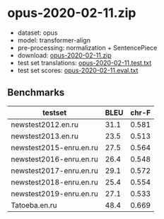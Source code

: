 # opus-2020-02-11.zip

* dataset: opus
* model: transformer-align
* pre-processing: normalization + SentencePiece
* download: [opus-2020-02-11.zip](https://object.pouta.csc.fi/OPUS-MT-models/en-ru/opus-2020-02-11.zip)
* test set translations: [opus-2020-02-11.test.txt](https://object.pouta.csc.fi/OPUS-MT-models/en-ru/opus-2020-02-11.test.txt)
* test set scores: [opus-2020-02-11.eval.txt](https://object.pouta.csc.fi/OPUS-MT-models/en-ru/opus-2020-02-11.eval.txt)

## Benchmarks

| testset               | BLEU  | chr-F |
|-----------------------|-------|-------|
| newstest2012.en.ru 	| 31.1 	| 0.581 |
| newstest2013.en.ru 	| 23.5 	| 0.513 |
| newstest2015-enru.en.ru 	| 27.5 	| 0.564 |
| newstest2016-enru.en.ru 	| 26.4 	| 0.548 |
| newstest2017-enru.en.ru 	| 29.1 	| 0.572 |
| newstest2018-enru.en.ru 	| 25.4 	| 0.554 |
| newstest2019-enru.en.ru 	| 27.1 	| 0.533 |
| Tatoeba.en.ru 	| 48.4 	| 0.669 |

